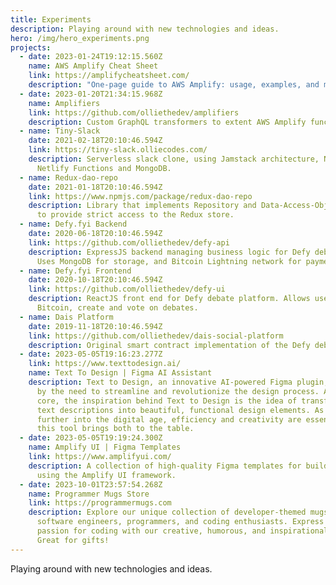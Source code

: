 ```yaml
---
title: Experiments
description: Playing around with new technologies and ideas.
hero: /img/hero_experiments.png
projects:
  - date: 2023-01-24T19:12:15.560Z
    name: AWS Amplify Cheat Sheet
    link: https://amplifycheatsheet.com/
    description: "One-page guide to AWS Amplify: usage, examples, and more. "
  - date: 2023-01-20T21:34:15.968Z
    name: Amplifiers
    link: https://github.com/olliethedev/amplifiers
    description: Custom GraphQL transformers to extent AWS Amplify functionality.
  - name: Tiny-Slack
    date: 2021-02-18T20:10:46.594Z
    link: https://tiny-slack.olliecodes.com/
    description: Serverless slack clone, using Jamstack architecture, Next.js,
      Netlify Functions and MongoDB.
  - name: Redux-dao-repo
    date: 2021-01-18T20:10:46.594Z
    link: https://www.npmjs.com/package/redux-dao-repo
    description: Library that implements Repository and Data-Access-Object patterns
      to provide strict access to the Redux store.
  - name: Defy.fyi Backend
    date: 2020-06-18T20:10:46.594Z
    link: https://github.com/olliethedev/defy-api
    description: ExpressJS backend managing business logic for Defy debate platform.
      Uses MongoDB for storage, and Bitcoin Lightning network for payments.
  - name: Defy.fyi Frontend
    date: 2020-10-18T20:10:46.594Z
    link: https://github.com/olliethedev/defy-ui
    description: ReactJS front end for Defy debate platform. Allows users deposit
      Bitcoin, create and vote on debates.
  - name: Dais Platform
    date: 2019-11-18T20:10:46.594Z
    link: https://github.com/olliethedev/dais-social-platform
    description: Original smart contract implementation of the Defy debate platform.
  - date: 2023-05-05T19:16:23.277Z
    link: https://www.texttodesign.ai/
    name: Text To Design | Figma AI Assistant
    description: Text to Design, an innovative AI-powered Figma plugin, is inspired
      by the need to streamline and revolutionize the design process. At its
      core, the inspiration behind Text to Design is the idea of transforming
      text descriptions into beautiful, functional design elements. As we move
      further into the digital age, efficiency and creativity are essential, and
      this tool brings both to the table.
  - date: 2023-05-05T19:19:24.300Z
    name: Amplify UI | Figma Templates
    link: https://www.amplifyui.com/
    description: A collection of high-quality Figma templates for building websites
      using the Amplify UI framework.
  - date: 2023-10-01T23:57:54.268Z
    name: Programmer Mugs Store
    link: https://programmermugs.com
    description: Explore our unique collection of developer-themed mugs! Perfect for
      software engineers, programmers, and coding enthusiasts. Express your
      passion for coding with our creative, humorous, and inspirational mugs.
      Great for gifts!
---
```


Playing around with new technologies and ideas.